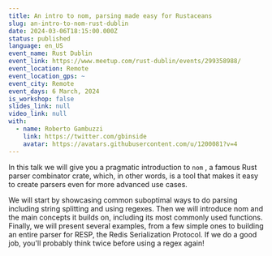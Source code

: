 ```yaml
---
title: An intro to nom, parsing made easy for Rustaceans
slug: an-intro-to-nom-rust-dublin
date: 2024-03-06T18:15:00.000Z
status: published
language: en_US
event_name: Rust Dublin
event_link: https://www.meetup.com/rust-dublin/events/299358988/
event_location: Remote
event_location_gps: ~
event_city: Remote
event_days: 6 March, 2024
is_workshop: false
slides_link: null
video_link: null
with:
  - name: Roberto Gambuzzi
    link: https://twitter.com/gbinside
    avatar: https://avatars.githubusercontent.com/u/1200081?v=4
---
```


In this talk we will give you a pragmatic introduction to `nom` , a famous Rust parser combinator crate, which, in other words, is a tool that makes it easy to create parsers even for more advanced use cases.

We will start by showcasing common suboptimal ways to do parsing including string splitting and using regexes. Then we will introduce nom and the main concepts it builds on, including its most commonly used functions. Finally, we will present several examples, from a few simple ones to building an entire parser for RESP, the Redis Serialization Protocol. If we do a good job, you'll probably think twice before using a regex again!
